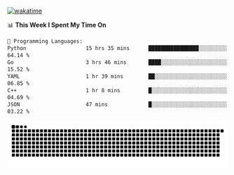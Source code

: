 [![wakatime](https://wakatime.com/badge/user/384f91c6-4eee-411f-8f3b-1b691f58a544.svg)](https://wakatime.com/@384f91c6-4eee-411f-8f3b-1b691f58a544)

<!--START_SECTION:waka-->
📊 **This Week I Spent My Time On** 

```text
💬 Programming Languages: 
Python                   15 hrs 35 mins      ████████████████░░░░░░░░░   64.14 % 
Go                       3 hrs 46 mins       ████░░░░░░░░░░░░░░░░░░░░░   15.52 % 
YAML                     1 hr 39 mins        ██░░░░░░░░░░░░░░░░░░░░░░░   06.85 % 
C++                      1 hr 8 mins         █░░░░░░░░░░░░░░░░░░░░░░░░   04.69 % 
JSON                     47 mins             █░░░░░░░░░░░░░░░░░░░░░░░░   03.22 % 
```


<!--END_SECTION:waka-->

<picture>
  <source media="(prefers-color-scheme: dark)" srcset="https://raw.githubusercontent.com/fuwx295/fuwx295/output/github-contribution-grid-snake-dark.svg">
  <source media="(prefers-color-scheme: light)" srcset="https://raw.githubusercontent.com/fuwx295/fuwx295/output/github-contribution-grid-snake.svg">
  <img alt="github contribution grid snake animation" src="https://raw.githubusercontent.com/fuwx295/fuwx295/output/github-contribution-grid-snake.svg">
</picture>
